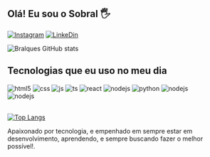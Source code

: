 ## Olá! Eu sou o Sobral 🖐️


[![Instagram](https://img.shields.io/badge/Instagram-E4405F?style=for-the-badge&logo=instagram&logoColor=white)](https://instagram.com/mrqsbrl)
[![LinkeDin](https://img.shields.io/badge/LinkedIn-0077B5?style=for-the-badge&logo=linkedin&logoColor=white
)](https://www.linkedin.com/in/bralquesdev/)


![Bralques GitHub stats](https://github-readme-stats.vercel.app/api?username=bralques&show_icons=true&theme=tokyonight)


## Tecnologias que eu uso no meu dia

<div style="display: inline_block">
  <img align="center" alt="html5" src="https://img.shields.io/badge/HTML5-E34F26?style=for-the-badge&logo=html5&logoColor=white" />
  <img align="center" alt="css" src="https://img.shields.io/badge/CSS3-1572B6?style=for-the-badge&logo=css3&logoColor=white" />
  <img align="center" alt="js" src="https://img.shields.io/badge/JavaScript-F7DF1E?style=for-the-badge&logo=javascript&logoColor=black" />
  <img align="center" alt="ts" src="https://img.shields.io/badge/TypeScript-007ACC?style=for-the-badge&logo=typescript&logoColor=white" />
  <img align="center" alt="react" src="https://img.shields.io/badge/React-20232A?style=for-the-badge&logo=react&logoColor=61DAFB" />
  <img align="center" alt="nodejs" src="https://img.shields.io/badge/Node.js-43853D?style=for-the-badge&logo=node.js&logoColor=white" />
  <img align="center" alt="python" src="https://img.shields.io/badge/Python-14354C?style=for-the-badge&logo=python&logoColor=white" />
  <img align="center" alt="nodejs" src="https://img.shields.io/badge/Amazon_AWS-232F3E?style=for-the-badge&logo=amazon-aws&logoColor=white" /> <br>
  <img align="center" alt="nodejs" src="https://img.shields.io/badge/Google_Cloud-4285F4?style=for-the-badge&logo=google-cloud&logoColor=white" />
  
</div><br/>

[![Top Langs](https://github-readme-stats.vercel.app/api/top-langs/?username=bralques)](https://github.com/anuraghazra/github-readme-stats)

Apaixonado por tecnologia, e empenhado em sempre estar em desenvolvimento, aprendendo, e sempre buscando fazer o melhor possível!.
